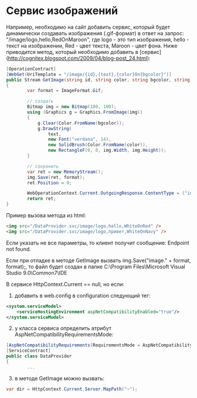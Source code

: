 # Сервис изображений
Например, необходимо на сайт добавить сервис, который будет динамически создавать изображения (.gif-формат) в ответ на запрос: "/image/logo,hello,RedOnMaroon", где logo - это тип изображения, hello - текст на изображении, Red - цвет текста, Maroon - цвет фона.
Ниже приводится метод, который необходимо добавить в [сервис] (http://cognitex.blogspot.com/2009/04/blog-post_24.html):
```c#
[OperationContract]
[WebGet(UriTemplate = "/image/{id},{text},{color}On{bgcolor}")]
public Stream GetImage(string id, string color, string bgcolor, string text)
{
    	var format = ImageFormat.Gif;

    	// создать
    	Bitmap img = new Bitmap(100, 100);
    	using (Graphics g = Graphics.FromImage(img))
    	{
        	g.Clear(Color.FromName(bgcolor));
        	g.DrawString(
            	text,
            	new Font("verdana", 14),
            	new SolidBrush(Color.FromName(color)),
            	new RectangleF(0, 0, img.Width, img.Height));
    	}

    	// сохранить
    	var ret = new MemoryStream();
    	img.Save(ret, format);
    	ret.Position = 0;

    	WebOperationContext.Current.OutgoingResponse.ContentType = ("image/" + format).ToLower();
    	return ret;
}
```
Пример вызова метода из html:
```html
<img src="/DataProvider.svc/image/logo,hello,WhiteOnRed" />
<img src="/DataProvider.svc/image/logo,привет,WhiteOnNavy" />
```
Если указать не все параметры, то клиент получит сообщение: Endpoint not found.

Если при отладке в методе GetImage вызвать img.Save("image." + format, format);, то файл будет создан в папке C:\Program Files\Microsoft Visual Studio 9.0\Common7\IDE

В сервисе HttpContext.Current == null, но если: 

1) добавить в web.config в configuration следующий тег:
```xml
<system.serviceModel>
  	<serviceHostingEnvironment aspNetCompatibilityEnabled="true"/>
</system.serviceModel>
```
2) у класса сервиса определить атрибут AspNetCompatibilityRequirementsMode: 
```c#
[AspNetCompatibilityRequirements(RequirementsMode = AspNetCompatibilityRequirementsMode.Required)]
[ServiceContract]
public class DataProvider
{
    	...
```
3) в методе GetImage можно вызвать:
```c#
var dir = HttpContext.Current.Server.MapPath("~");
```
